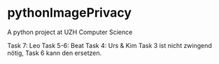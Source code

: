 # pythonImagePrivacy
A python project at UZH Computer Science 

Task 7: Leo
Task 5-6: Beat
Task 4: Urs & Kim
Task 3 ist nicht zwingend nötig, Task 6 kann den ersetzen.
